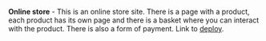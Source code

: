 **Online store** - This is an online store site. There is a page with a product, each product has its own page and there is a basket where you can interact with the product. There is also a form of payment. Link to [deploy](https://alexkhokhlow-online-store.netlify.app/).

